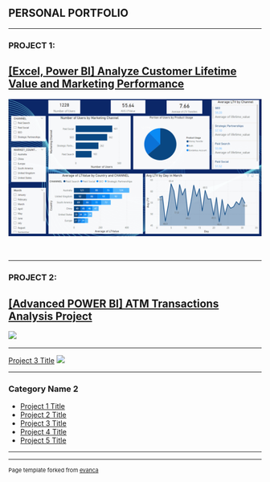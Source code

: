 
## PERSONAL PORTFOLIO

---

### PROJECT 1: 

## [ [Excel, Power BI] Analyze Customer Lifetime Value and Marketing Performance](/sample_page)

[<img src="images/Cover Photo Upwork.png"/>](/sample_page)



<br>

---
### PROJECT 2: 
## [[Advanced POWER BI] ATM Transactions Analysis Project](/projectATM)
<img src="images/dummy_thumbnail.jpg?raw=true"/>

---
[Project 3 Title](http://example.com/)
<img src="images/dummy_thumbnail.jpg?raw=true"/>

---

### Category Name 2

- [Project 1 Title](http://example.com/)
- [Project 2 Title](http://example.com/)
- [Project 3 Title](http://example.com/)
- [Project 4 Title](http://example.com/)
- [Project 5 Title](http://example.com/)

---




---
<p style="font-size:11px">Page template forked from <a href="https://github.com/evanca/quick-portfolio">evanca</a></p>
<!-- Remove above link if you don't want to attibute -->

